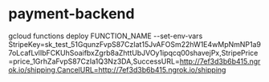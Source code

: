 # payment-backend

gcloud functions deploy FUNCTION_NAME --set-env-vars StripeKey=sk_test_51GqunzFvpS87CzIat15JvAFOSm22hW1E4wMpNmNP1a97oLcafLvlIbFCKUhSoaifbxZgrb8aZhttUbJVOy1ipqcq00shavejPx,StripePrice=price_1GrhZaFvpS87CzIa1Q3Nz3DA,SuccessURL=http://7ef3d3b6b415.ngrok.io/shipping,CancelURL=http://7ef3d3b6b415.ngrok.io/shipping